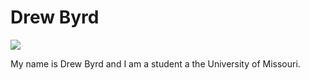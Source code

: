 
<html>
<head>
<h1>Drew Byrd</h1>
</head>
<img src=”file:///C:/Users/byrdd/Downloads/441078B9-9F65-4A0A-8FD3-68EF3D781C7A%20(1).jpeg”>
<p>My name is Drew Byrd and I am a student a the University of Missouri.</p>

</body>

</html>
